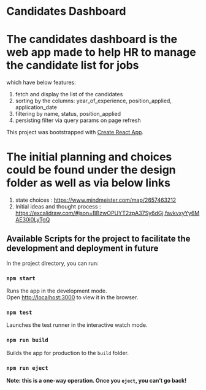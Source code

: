 # Candidates Dashboard

# The candidates dashboard is the web app made to help HR to manage the candidate list for jobs
which have below features:

1. fetch and display the list of the candidates
2. sorting by the columns: year_of_experience, position_applied, application_date
3. filtering by name, status, position_applied
4. persisting filter via query params on page refresh

This project was bootstrapped with [Create React App](https://github.com/facebook/create-react-app).
# The initial planning and choices could be found under the design folder as well as via below links
1. state choices : https://www.mindmeister.com/map/2657463212
2. Initial ideas and thought process : https://excalidraw.com/#json=BBzwOPUYT2zpA37Sy6dGj,favkvxyYy6MAE30i0LyTgQ
## Available Scripts for the project to facilitate the development and deployment in future  

In the project directory, you can run:

### `npm start`

Runs the app in the development mode.\
Open [http://localhost:3000](http://localhost:3000) to view it in the browser.

### `npm test`

Launches the test runner in the interactive watch mode.

### `npm run build`

Builds the app for production to the `build` folder.

### `npm run eject`

**Note: this is a one-way operation. Once you `eject`, you can’t go back!**

